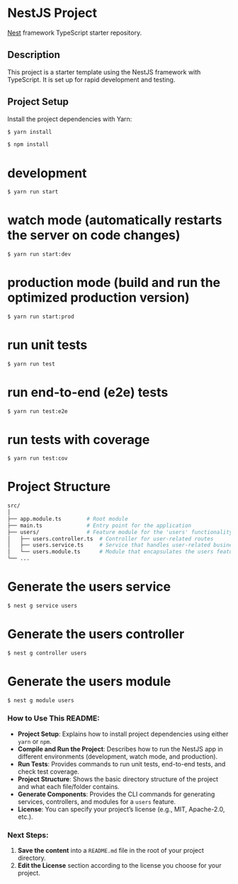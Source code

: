 # NestJS Project

[Nest](https://github.com/nestjs/nest) framework TypeScript starter repository.

## Description

This project is a starter template using the NestJS framework with TypeScript. It is set up for rapid development and testing.

## Project Setup

Install the project dependencies with Yarn:
```bash
$ yarn install

$ npm install
```

# development
```bash
$ yarn run start
```
# watch mode (automatically restarts the server on code changes)
```bash
$ yarn run start:dev
```

# production mode (build and run the optimized production version)
```bash
$ yarn run start:prod
```

# run unit tests
```bash
$ yarn run test
```

# run end-to-end (e2e) tests
```bash
$ yarn run test:e2e
```

# run tests with coverage
```bash
$ yarn run test:cov
```

# Project Structure
```bash
src/
│
├── app.module.ts        # Root module
├── main.ts              # Entry point for the application
├── users/               # Feature module for the 'users' functionality
│   ├── users.controller.ts  # Controller for user-related routes
│   ├── users.service.ts     # Service that handles user-related business logic
│   └── users.module.ts      # Module that encapsulates the users feature
└── ...
```

# Generate the users service
```bash
$ nest g service users
```

# Generate the users controller
```bash
$ nest g controller users
```

# Generate the users module
```bash
$ nest g module users
```


### How to Use This README:

- **Project Setup**: Explains how to install project dependencies using either `yarn` or `npm`.
- **Compile and Run the Project**: Describes how to run the NestJS app in different environments (development, watch mode, and production).
- **Run Tests**: Provides commands to run unit tests, end-to-end tests, and check test coverage.
- **Project Structure**: Shows the basic directory structure of the project and what each file/folder contains.
- **Generate Components**: Provides the CLI commands for generating services, controllers, and modules for a `users` feature.
- **License**: You can specify your project’s license (e.g., MIT, Apache-2.0, etc.).

### Next Steps:
1. **Save the content** into a `README.md` file in the root of your project directory.
2. **Edit the License** section according to the license you choose for your project.

